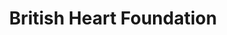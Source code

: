 ---
title: "British Heart Foundation"
url: /high-wycombe/british-heart-foundation/
shop: charity
---
